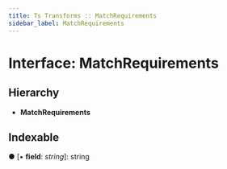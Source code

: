 ```yaml
---
title: Ts Transforms :: MatchRequirements
sidebar_label: MatchRequirements
---
```


# Interface: MatchRequirements

## Hierarchy

* **MatchRequirements**

## Indexable

● \[▪ **field**: *string*\]: string


